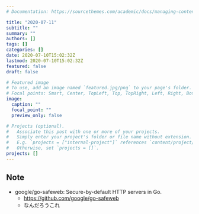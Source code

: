 ```yaml
---
# Documentation: https://sourcethemes.com/academic/docs/managing-content/

title: "2020-07-11"
subtitle: ""
summary: ""
authors: []
tags: []
categories: []
date: 2020-07-10T15:02:32Z
lastmod: 2020-07-10T15:02:32Z
featured: false
draft: false

# Featured image
# To use, add an image named `featured.jpg/png` to your page's folder.
# Focal points: Smart, Center, TopLeft, Top, TopRight, Left, Right, BottomLeft, Bottom, BottomRight.
image:
  caption: ""
  focal_point: ""
  preview_only: false

# Projects (optional).
#   Associate this post with one or more of your projects.
#   Simply enter your project's folder or file name without extension.
#   E.g. `projects = ["internal-project"]` references `content/project/deep-learning/index.md`.
#   Otherwise, set `projects = []`.
projects: []
---
```


## Note

* google/go-safeweb: Secure-by-default HTTP servers in Go.
  * https://github.com/google/go-safeweb
  * なんだろうこれ
